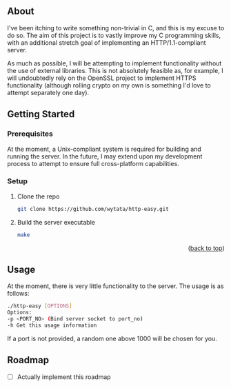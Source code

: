 <!-- Improved compatibility of back to top link: See: https://github.com/othneildrew/Best-README-Template/pull/73 -->
<a id="readme-top"></a>

<!-- ABOUT THE PROJECT -->
## About 

I've been itching to write something non-trivial in C, and this is my excuse to do so. The aim of this project
is to vastly improve my C programming skills, with an additional stretch goal of implementing an HTTP/1.1-compliant
server.

As much as possible, I will be attempting to implement functionality without the use of external libraries. This is not 
absolutely feasible as, for example, I will undoubtedly rely on the OpenSSL project to implement HTTPS functionality (although rolling
crypto on my own is something I'd love to attempt separately one day).

<!-- GETTING STARTED -->
## Getting Started

### Prerequisites

At the moment, a Unix-compliant system is required for building and running the server. In the future, I may extend upon my development 
process to attempt to ensure full cross-platform capabilities.

### Setup

1. Clone the repo
   ```sh
   git clone https://github.com/wytata/http-easy.git
   ```
2. Build the server executable
   ```sh
   make
   ```

<p align="right">(<a href="#readme-top">back to top</a>)</p>


<!-- USAGE EXAMPLES -->
## Usage

At the moment, there is very little functionality to the server. The usage is as follows:
```sh
./http-easy [OPTIONS]
Options:
-p <PORT_NO> (Bind server socket to port_no)
-h Get this usage information
```
If a port is not provided, a random one above 1000 will be chosen for you.

<!-- ROADMAP -->
## Roadmap

- [ ] Actually implement this roadmap

